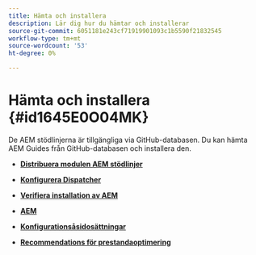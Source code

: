 ```yaml
---
title: Hämta och installera
description: Lär dig hur du hämtar och installerar
source-git-commit: 6051181e243cf71919901093c1b5590f21832545
workflow-type: tm+mt
source-wordcount: '53'
ht-degree: 0%

---
```



# Hämta och installera {#id1645E0O04MK}

De AEM stödlinjerna är tillgängliga via GitHub-databasen. Du kan hämta AEM Guides från GitHub-databasen och installera den.

- **[Distribuera modulen AEM stödlinjer](download-install-dxml-first-time.md)**

- **[Konfigurera Dispatcher](download-install-configure-dispatcher.md)**

- **[Verifiera installation av AEM](download-install-verify-dxml-installation.md)**

- **[AEM](download-install-upgrade-dxml.md)**

- **[Konfigurationsåsidosättningar](download-install-additional-config-override.md)**

- **[Recommendations för prestandaoptimering](download-install-recommend-perf-optimiz.md)**



